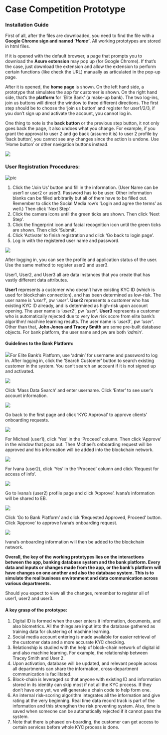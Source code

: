 # Case Competition Prototype

### Installation Guide

First of all, after the files are downloaded, you need to find the file with a **Google Chrome sign and named *‘Home’***. All working prototypes are stored in html files.

If it is opened with the default browser, a page that prompts you to download the **Axure extension** may pop up (for Google Chrome). If that’s the case, just download the extension and allow the extension to perform certain functions (like check the URL) manually as articulated in the pop-up page.

After it is opened, the **home page** is shown. On the left hand side, a prototype that simulates the app for customer is shown. On the right hand side, that’s the **platform** for ‘Elite Bank’ (a make-up bank). The two log-ins, join us buttons will direct the window to three different directions. The first step should be to choose the ‘join us button’ and register for user1/2/3, if you don’t sign up and activate the account, you cannot log in.

One thing to note is the **back button** or the previous step button, it not only goes back the page, it also undoes what you change. For example, if you grant the approval to user 2 and go back (assume it is) to user 2 profile by ‘back button’, you cannot see any changes since the action is undone. Use ‘Home button’ or other navigation buttons instead.

![](readme_pic/pic1.png)



### User Registration Procedures:



![pic](readme_pic/pic2.png)

1. Click the ‘Join Us’ button and fill in the information. (User Name can be user1 or user2 or user3. Password has to be user. Other information blanks can be filled arbitrarily but all of them have to be filled out. Remember to click the Social Media row’s ‘Login and agree the terms’ as well.) Then click ‘Next Step’.
2. Click the camera icons until the green ticks are shown. Then click ‘Next Step’.
3. Click the fingerprint icon and facial recognition icon until the green ticks are shown. Then click ‘Submit’.
4. Click ‘Activate’ to finish registration and click ‘Go back to login page’.
5. Log in with the registered user name and password.

 ![](readme_pic/pic3.png)

After logging in, you can see the profile and application status of the user.
Use the same method to register user2 and user3.

User1, User2, and User3 all are data instances that you create that has vastly different data attributes.

**User1** represents a customer who doesn’t have existing KYC ID (which is used for blockchain connection), and has been determined as low-risk. The user name is *‘user1’*, pw *‘user’*.
**User2** represents a customer who has existing KYC ID already, and is determined as high-risk upon account opening. The user name is *‘user2’*, pw *‘user’*.
**User3** represents a customer who is automatically rejected due to very low risk score from elite bank’s algorithm/ machine learning results. The user name is *‘user3’*, pw *‘user’*.
Other than that, **John Jones and Tracey Smith** are some pre-built database objects.
For bank platform, the user name and pw are both *‘admin’*.



#### Guidelines to the Bank Platform:



![](readme_pic/pic4.png)For Elite Bank’s Platform, use ‘admin’ for username and password to log in. After logging in, click the ‘Search Customer’ button to search existing customer in the system. You can’t search an account if it is not signed up and activated. 

  ![](readme_pic/pic5.png)

Click ‘Mass Data Search’ and enter username. Click ‘Enter’ to see user’s account information.

![](readme_pic/pic6.png)

Go back to the first page and click ‘KYC Approval’ to approve clients’ onboarding requests.

![](readme_pic/pic7.png)

For Michael (user1), click ‘Yes’ in the ‘Proceed’ column. Then click ‘Approve’ in the window that pops out. Then Michael’s onboarding request will be approved and his information will be added into the blockchain network.

![](readme_pic/pic8.png)

For Ivana (user2), click ‘Yes’ in the ‘Proceed’ column and click ‘Request for access of info’.

![](readme_pic/pic9.png)

Go to Ivana’s (user2) profile page and click ‘Approve’. Ivana’s information will be shared to EB.

![](readme_pic/pic10.png)

Click ‘Go to Bank Platform’ and click ‘Requested Approved, Proceed’ button. Click ‘Approve’ to approve Ivana’s onboarding request.

![](readme_pic/pic11.png)

Ivana’s onboarding information will then be added to the blockchain network.

**Overall, the key of the working prototypes lies on the interactions between the app, banking database system and the bank platform. Every data and inputs or changes made from the app, or the bank’s platform will have changes on one another and also the database system. This is to simulate the real business environment and data communication across various departments.**

Should you expect to view all the changes, remember to register all of user1, user2 and user3.

#### A key grasp of the prototype:

1.	Digital ID is formed when the user enters it information, documents, and also biometrics. All the things are input into the database gathered as training data for clustering of machine learning. 
2.	Social media account entering is made available for easier retrieval of the customer data and a more accurate KYC checking.
3.	Relationship is studied with the help of block-chain network of digital id and also machine learning. For example, the relationship between Tracey Smith and User 2.
4.	Upon activation, database will be updated, and relevant people across all departments can share the information, cross-department communication is facilitated.
5.	Block-chain is leveraged so that anyone with existing ID and information stored in its identity can skip most if not all the KYC process. If they don’t have one yet, we will generate a chain code to help form one.
6.	An internal risk-scoring algorithm integrates all the information and give rating at the very beginning. Real time data record track is part of the information and this strengthen the risk preventing system. Also, time is saved when someone can be automatically rejected if it cannot pass the system.
7.	Note that there is phased on-boarding, the customer can get access to certain services before whole KYC process is done.
  

